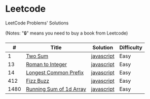 # Leetcode
LeetCode Problems' Solutions

(Notes: "🔒" means you need to buy a book from Leetcode)

| # | Title | Solution | Difficulty |
|---| ----- | -------- | ---------- |
|1|[Two Sum](https://leetcode.com/problems/two-sum/) | [javascript](./string/javascript/two-sum.js) |Easy|
|13|[Roman to Integer](https://leetcode.com/problems/roman-to-integer/) | [javascript](./string/javascript/roman-to-integer.js) |Easy|
|14|[Longest Common Prefix](https://leetcode.com/problems/longest-common-prefix/) | [javascript](./string/javascript/longest-common-prefix.js) |Easy|
|412|[Fizz Buzz](https://leetcode.com/problems/fizz-buzz/) | [javascript](./string/javascript/fizz-buzz.js) |Easy|
|1480|[Running Sum of 1d Array](https://leetcode.com/problems/running-sum-of-1d-array/) | [javascript](./array/javascript/running-sum-of-1d-array.js) |Easy|
